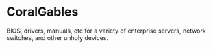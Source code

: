 # CoralGables

BIOS, drivers, manuals, etc for a variety of enterprise servers, network switches, and other unholy devices.
